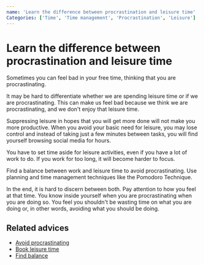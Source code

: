 ```yaml
---
name: 'Learn the difference between procrastination and leisure time'
Categories: ['Time', 'Time management', 'Procrastination', 'Leisure']
---
```

# Learn the difference between procrastination and leisure time

Sometimes you can feel bad in your free time, thinking that you are procrastinating.

It may be hard to differentiate whether we are spending leisure time or if we are procrastinating. This can make us feel bad because we think we are procrastinating, and we don't enjoy that leisure time.

Suppressing leisure in hopes that you will get more done will not make you more productive. When you avoid your basic need for leisure, you may lose control and instead of taking just a few minutes between tasks, you will find yourself browsing social media for hours.

You have to set time aside for leisure activities, even if you have a lot of work to do. If you work for too long, it will become harder to focus.

Find a balance between work and leisure time to avoid procrastinating. Use planning and time management techniques like the Pomodoro Technique.

In the end, it is hard to discern between both. Pay attention to how you feel at that time. You know inside yourself when you are procrastinating when you are doing so. You feel you shouldn't be wasting time on what you are doing or, in other words, avoiding what you should be doing.

## Related advices

- [Avoid procrastinating](../Avoid%20procrastinating)
- [Book leisure time](../Book%20leisure%20time/index.md)
- [Find balance](../Find%20balance/index.md)